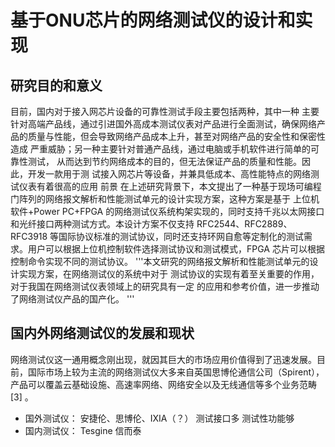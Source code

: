 # 基于ONU芯片的网络测试仪的设计和实现
## 研究目的和意义
目前，国内对于接入网芯片设备的可靠性测试手段主要包括两种，其中一种
主要针对高端产品线，通过引进国外高成本测试仪表对产品进行全面测试，确保网络产
品的质量与性能，但会导致网络产品成本上升，甚至对网络产品的安全性和保密性造成
严重威胁；另一种主要针对普通产品线，通过电脑或手机软件进行简单的可靠性测试，
从而达到节约网络成本的目的，但无法保证产品的质量和性能。因此，开发一款用于测
试接入网芯片等设备，并兼具低成本、高性能特点的网络测试仪表有着很高的应用
前景
在上述研究背景下，本文提出了一种基于现场可编程门阵列的网络报文解析和性能测试单元的设计实现方案，这种方案是基于
上位机软件+Power PC+FPGA 的网络测试仪系统构架实现的，同时支持千兆以太网接口和光纤接口两种测试方式。本设计方案不仅支持 RFC2544、RFC2889、RFC3918 等国际协议标准的测试协议，同时还支持环网自愈等定制化的测试需求。用户可以根据上位机控制软件选择测试协议和测试模式，FPGA 芯片可以根据控制命令实现不同的测试协议。
'''本文研究的网络报文解析和性能测试单元的设计实现方案，在网络测试仪的系统中对于
测试协议的实现有着至关重要的作用，对于我国在网络测试仪表领域上的研究具有一定
的应用和参考价值，进一步推动了网络测试仪产品的国产化。 '''

## 国内外网络测试仪的发展和现状
网络测试仪这一通用概念刚出现，就因其巨大的市场应用价值得到了迅速发展。目
前，国际市场上较为主流的网络测试仪大多来自英国思博伦通信公司（Spirent），产品可以覆盖云基础设施、高速率网络、网络安全以及无线通信等多个业务范畴
[3]
。
  - 国外测试仪：
  安捷伦、思博伦、IXIA（？）
  测试接口多 测试性功能够
  - 国内测试仪：
  Tesgine  信而泰
## 
  
  
